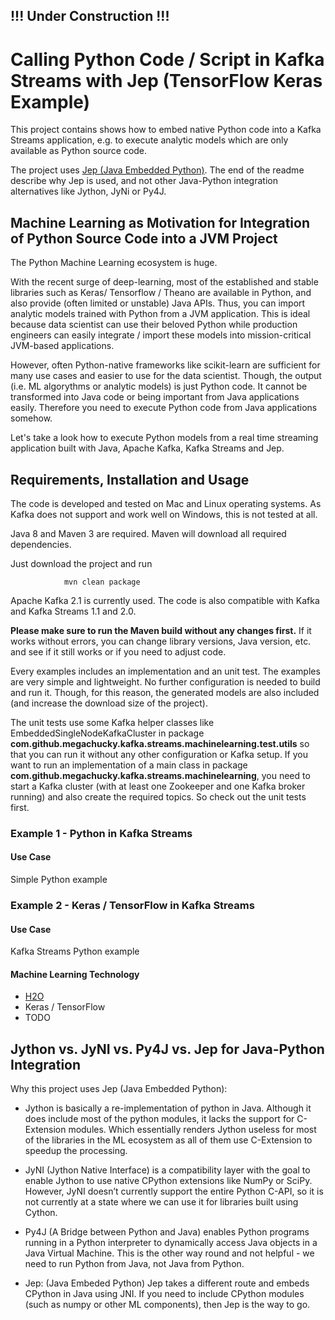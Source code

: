 ## !!! Under Construction !!!

# Calling Python Code / Script in Kafka Streams with Jep (TensorFlow Keras Example)

This project contains shows how to embed native Python code into a Kafka Streams application, e.g. to execute analytic models which are only available as Python source code.

The project uses [Jep (Java Embedded Python)](https://github.com/ninia/jep). The end of the readme describe why Jep is used, and not other Java-Python integration alternatives like Jython, JyNi or Py4J.

## Machine Learning as Motivation for Integration of Python Source Code into a JVM Project

The Python Machine Learning ecosystem is huge.

With the recent surge of deep-learning, most of the established and stable libraries such as Keras/ Tensorflow / Theano are available in Python, and also provide (often limited or unstable) Java APIs. Thus, you can import analytic models trained with Python from a JVM application. This is ideal because data scientist can use their beloved Python while production engineers can easily integrate / import these models into mission-critical JVM-based applications.

However, often Python-native frameworks like scikit-learn are sufficient for many use cases and easier to use for the data scientist. Though, the output (i.e. ML algorythms or analytic models) is just Python code. It cannot be transformed into Java code or being important from Java applications easily. Therefore you need to execute Python code from Java applications somehow.

Let's take a look how to execute Python models from a real time streaming application built with Java, Apache Kafka, Kafka Streams and Jep.

## Requirements, Installation and Usage

The code is developed and tested on Mac and Linux operating systems. As Kafka does not support and work well on Windows, this is not tested at all.

Java 8 and Maven 3 are required. Maven will download all required dependencies.

Just download the project and run

                mvn clean package

Apache Kafka 2.1 is currently used. The code is also compatible with Kafka and Kafka Streams 1.1 and 2.0.

**Please make sure to run the Maven build without any changes first.** If it works without errors, you can change library versions, Java version, etc. and see if it still works or if you need to adjust code.

Every examples includes an implementation and an unit test. The examples are very simple and lightweight. No further configuration is needed to build and run it. Though, for this reason, the generated models are also included (and increase the download size of the project).

The unit tests use some Kafka helper classes like EmbeddedSingleNodeKafkaCluster in package **com.github.megachucky.kafka.streams.machinelearning.test.utils** so that you can run it without any other configuration or Kafka setup. 
If you want to run an implementation of a main class in package **com.github.megachucky.kafka.streams.machinelearning**, you need to start a Kafka cluster (with at least one Zookeeper and one Kafka broker running) and also create the required topics. So check out the unit tests first.

### Example 1 - Python in Kafka Streams

#### Use Case

Simple Python example

### Example 2 - Keras / TensorFlow in Kafka Streams

#### Use Case

Kafka Streams Python example

#### Machine Learning Technology

* [H2O](https://www.h2o.ai)
* Keras / TensorFlow
* TODO

## Jython vs. JyNI vs. Py4J vs. Jep for Java-Python Integration

Why this project uses Jep (Java Embedded Python):

* Jython is basically a re-implementation of python in Java. Although it does include most of the python modules, it lacks the support for C-Extension modules. Which essentially renders Jython useless for most of the libraries in the ML ecosystem as all of them use C-Extension to speedup the processing.

* JyNI (Jython Native Interface) is a compatibility layer with the goal to enable Jython to use native CPython extensions like NumPy or SciPy. However, JyNI doesn’t currently support the entire Python C-API, so it is not currently at a state where we can use it for libraries built using Cython.

* Py4J (A Bridge between Python and Java) enables Python programs running in a Python interpreter to dynamically access Java objects in a Java Virtual Machine. This is the other way round and not helpful - we need to run Python from Java, not Java from Python.

* Jep: (Java Embeded Python) Jep takes a different route and embeds CPython in Java using JNI. If you need to include CPython modules (such as numpy or other ML components), then Jep is the way to go.